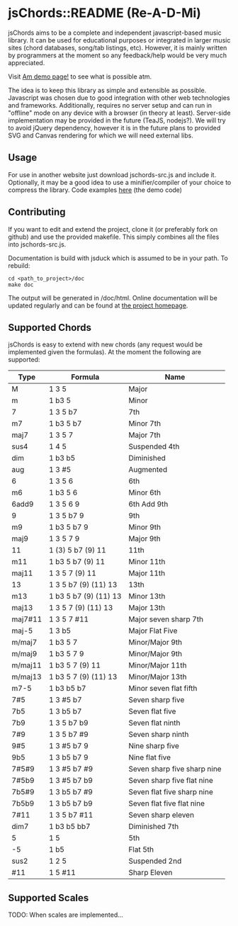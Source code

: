 # jsChords::README (Re-A-D-Mi)

jsChords aims to be a complete and independent javascript-based music library.
It can be used for educational purposes or integrated in larger music sites 
(chord databases, song/tab listings, etc). However, it is mainly written by 
programmers at the moment so any feedback/help would be very much appreciated.


Visit [Am demo page!](http://urban-1.github.io/jsChords/demo.html?chord=Am&inst=Guitar) to see
what is possible atm.

The idea is to keep this library as simple and extensible as possible. Javascript 
was chosen  due to good integration with other web technologies and frameworks. 
Additionally, requires no server setup and can run in "offline" mode on any device 
with a browser (in theory at least). Server-side implementation may be provided in 
the future (TeaJS, nodejs?). We will try to avoid jQuery dependency, however it is 
in the future plans to provided SVG and Canvas rendering for which we will need 
external libs.


## Usage

For use in another website just download jschords-src.js and include it. Optionally,
it may be a good idea to use a minifier/compiler of your choice to compress the library.
Code examples [here](http://urban-1.github.io/jsChords/#code) (the demo code)

## Contributing

If you want to edit and extend the project, clone it (or preferably fork on github) and 
use the provided makefile. This simply combines all the files into jschords-src.js.

Documentation is build with jsduck which is assumed to be in your path. To rebuild:

    cd <path_to_project>/doc
    make doc

The output will be generated in /doc/html. Online documentation will be updated 
regularly and can be found at [the project homepage](http://urban-1.github.io/jsChords/doc).


## Supported Chords 

jsChords is easy to extend with new chords (any request would be implemented given
the formulas). At the moment the following are supported:

| Type | Formula | Name |
|------|---------|------|
| M | 1 3 5 | Major |
| m | 1 b3 5 | Minor |
| 7 | 1 3 5 b7 | 7th |
| m7 | 1 b3 5 b7 | Minor 7th |
| maj7 | 1 3 5 7 | Major 7th |
| sus4 | 1 4 5 | Suspended 4th |
| dim | 1 b3 b5 | Diminished |
| aug | 1 3 #5 | Augmented |
| 6 | 1 3 5 6 | 6th |
| m6 | 1 b3 5 6 | Minor 6th |
| 6add9 | 1 3 5 6 9 | 6th Add 9th |
| 9 | 1 3 5 b7 9 | 9th |
| m9 | 1 b3 5 b7 9 | Minor 9th |
| maj9 | 1 3 5 7 9 | Major 9th |
| 11 | 1 (3) 5 b7 (9) 11 | 11th |
| m11 | 1 b3 5 b7 (9) 11 | Minor 11th |
| maj11 | 1 3 5 7 (9) 11 | Major 11th |
| 13 | 1 3 5 b7 (9) (11) 13 | 13th |
| m13 | 1 b3 5 b7 (9) (11) 13 | Minor 13th |
| maj13 | 1 3 5 7 (9) (11) 13 | Major 13th |
| maj7#11 | 1 3 5 7 #11 | Major seven sharp 7th |
| maj-5 | 1 3 b5 | Major Flat Five |
| m/maj7 | 1 b3 5 7 | Minor/Major 9th |
| m/maj9 | 1 b3 5 7 9 | Minor/Major 9th |
| m/maj11 | 1 b3 5 7 (9) 11 | Minor/Major 11th |
| m/maj13 | 1 b3 5 7 (9) (11) 13 | Minor/Major 13th |
| m7-5 | 1 b3 b5 b7 | Minor seven flat fifth |
| 7#5 | 1 3 #5 b7 | Seven sharp five |
| 7b5 | 1 3 b5 b7 | Seven flat five |
| 7b9 | 1 3 5 b7 b9 | Seven flat ninth |
| 7#9 | 1 3 5 b7 #9 | Seven sharp ninth |
| 9#5 | 1 3 #5 b7 9 | Nine sharp five |
| 9b5 | 1 3 b5 b7 9 | Nine flat five |
| 7#5#9 | 1 3 #5 b7 #9 | Seven sharp five sharp nine |
| 7#5b9 | 1 3 #5 b7 b9 | Seven sharp five flat nine |
| 7b5#9 | 1 3 b5 b7 #9 | Seven flat five sharp nine |
| 7b5b9 | 1 3 b5 b7 b9 | Seven flat five flat nine |
| 7#11 | 1 3 5 b7 #11 | Seven sharp eleven |
| dim7 | 1 b3 b5 bb7 | Diminished 7th |
| 5 | 1 5 | 5th |
| -5 | 1 b5 | Flat 5th |
| sus2 | 1 2 5 | Suspended 2nd |
| #11 | 1 5 #11 | Sharp Eleven |


## Supported Scales

TODO: When scales are implemented...
